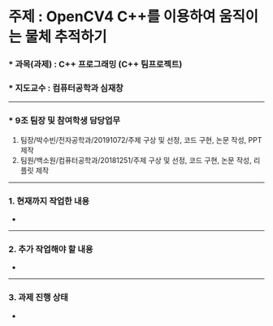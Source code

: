 # 주제 : OpenCV4 C++를 이용하여 움직이는 물체 추적하기
### * 과목(과제) : C++ 프로그래밍 (C++ 팀프로젝트)
### * 지도교수 : 컴퓨터공학과 심재창 

---

### * 9조 팀장 및 참여학생 담당업무
1) 팀장/박수빈/전자공학과/20191072/주제 구상 및 선정, 코드 구현, 논문 작성, PPT 제작 <br>
2) 팀원/백소원/컴퓨터공학과/20181251/주제 구상 및 선정, 코드 구현, 논문 작성, 리플릿 제작 

---

### 1. 현재까지 작업한 내용
- 


---

### 2. 추가 작업해야 할 내용
- 

---

### 3. 과제 진행 상태
- 
